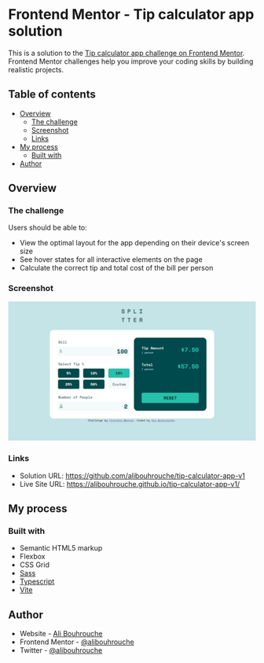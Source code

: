 # Frontend Mentor - Tip calculator app solution

This is a solution to the [Tip calculator app challenge on Frontend Mentor](https://www.frontendmentor.io/challenges/tip-calculator-app-ugJNGbJUX). Frontend Mentor challenges help you improve your coding skills by building realistic projects.

## Table of contents

- [Overview](#overview)
  - [The challenge](#the-challenge)
  - [Screenshot](#screenshot)
  - [Links](#links)
- [My process](#my-process)
  - [Built with](#built-with)
- [Author](#author)

## Overview

### The challenge

Users should be able to:

- View the optimal layout for the app depending on their device's screen size
- See hover states for all interactive elements on the page
- Calculate the correct tip and total cost of the bill per person

### Screenshot

![](./screenshot.jpg)

### Links

- Solution URL: https://github.com/alibouhrouche/tip-calculator-app-v1
- Live Site URL: https://alibouhrouche.github.io/tip-calculator-app-v1/

## My process

### Built with

- Semantic HTML5 markup
- Flexbox
- CSS Grid
- [Sass](https://sass-lang.com/)
- [Typescript](https://www.typescriptlang.org/)
- [Vite](https://vitejs.dev/)

## Author

- Website - [Ali Bouhrouche](https://ali.js.org)
- Frontend Mentor - [@alibouhrouche](https://www.frontendmentor.io/profile/alibouhrouche)
- Twitter - [@alibouhrouche](https://twitter.com/alibouhrouche)
